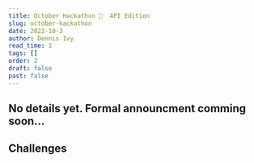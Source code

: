 ```yaml
---
title: October Hackathon 🎃  API Edition
slug: october-hackathon
date: 2022-10-3
author: Dennis Ivy
read_time: 1
tags: []
order: 2
draft: false
past: false
---
```


 ## No details yet. Formal announcment comming soon...


 ## Challenges

<!-- 1. Build an API
2. Consume an API -->